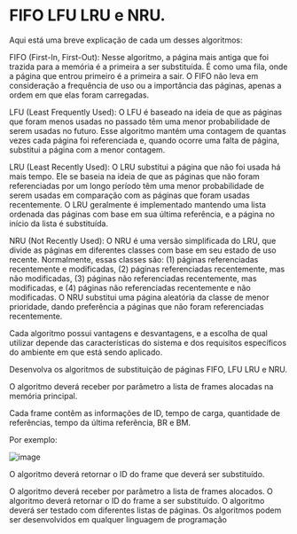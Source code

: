 # FIFO LFU LRU e NRU.

Aqui está uma breve explicação de cada um desses algoritmos:

FIFO (First-In, First-Out): Nesse algoritmo, a página mais antiga que foi trazida para a memória é a primeira a ser substituída. É como uma fila, onde a página que entrou primeiro é a primeira a sair. O FIFO não leva em consideração a frequência de uso ou a importância das páginas, apenas a ordem em que elas foram carregadas.

LFU (Least Frequently Used): O LFU é baseado na ideia de que as páginas que foram menos usadas no passado têm uma menor probabilidade de serem usadas no futuro. Esse algoritmo mantém uma contagem de quantas vezes cada página foi referenciada e, quando ocorre uma falta de página, substitui a página com a menor contagem.

LRU (Least Recently Used): O LRU substitui a página que não foi usada há mais tempo. Ele se baseia na ideia de que as páginas que não foram referenciadas por um longo período têm uma menor probabilidade de serem usadas em comparação com as páginas que foram usadas recentemente. O LRU geralmente é implementado mantendo uma lista ordenada das páginas com base em sua última referência, e a página no início da lista é substituída.

NRU (Not Recently Used): O NRU é uma versão simplificada do LRU, que divide as páginas em diferentes classes com base em seu estado de uso recente. Normalmente, essas classes são: (1) páginas referenciadas recentemente e modificadas, (2) páginas referenciadas recentemente, mas não modificadas, (3) páginas não referenciadas recentemente, mas modificadas, e (4) páginas não referenciadas recentemente e não modificadas. O NRU substitui uma página aleatória da classe de menor prioridade, dando preferência a páginas que não foram referenciadas recentemente.

Cada algoritmo possui vantagens e desvantagens, e a escolha de qual utilizar depende das características do sistema e dos requisitos específicos do ambiente em que está sendo aplicado.



Desenvolva os algoritmos de substituição de páginas FIFO, LFU LRU e NRU.

O algoritmo deverá receber por parâmetro a lista de frames alocadas na memória principal.

Cada frame contêm as informações de ID, tempo de carga, quantidade de referências, tempo da última referência, BR e BM.

Por exemplo:

![image](https://user-images.githubusercontent.com/102994285/203656955-509531a5-0421-4e94-966a-957e3657891d.png)

O algoritmo deverá retornar o ID do frame que deverá ser substituído.

O algoritmo deverá receber por parâmetro a lista de frames alocados.
O algoritmo deverá retornar o ID do frame a ser substituído.
O algoritmo deverá ser testado com diferentes listas de páginas.
Os algoritmos podem ser desenvolvidos em qualquer linguagem de programação
